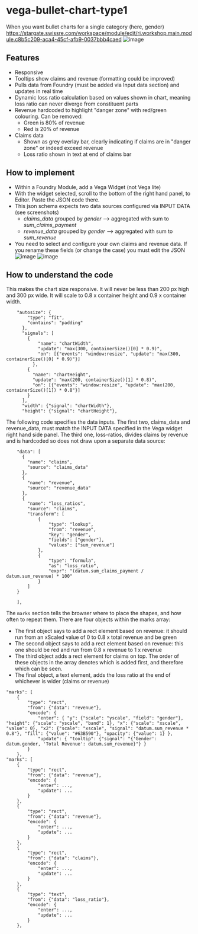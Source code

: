 # vega-bullet-chart-type1
When you want bullet charts for a single category (here, gender)
https://stargate.swissre.com/workspace/module/edit/ri.workshop.main.module.c8b5c209-aca4-45cf-afb9-0037bbb4caed
![image](https://github.com/user-attachments/assets/c84c2484-314e-48f6-86c9-3d227fe90195)


## Features
- Responsive
- Tooltips show claims and revenue (formatting could be improved)
- Pulls data from Foundry (must be added via Input data section) and updates in real time
- Dynamic loss ratio calculation based on values shown in chart, meaning loss ratio can never diverge from constituent parts
- Revenue hardcoded to highlight "danger zone" with red/green colouring. Can be removed:
  - Green is 80% of revenue
  - Red is 20% of revenue
- Claims data
  - Shown as grey overlay bar, clearly indicating if claims are in "danger zone" or indeed exceed revenue
  - Loss ratio shown in text at end of claims bar

## How to implement
- Within a Foundry Module, add a Vega Widget (not Vega lite)
- With the widget selected, scroll to the bottom of the right hand panel, to Editor. Paste the JSON code there.
- This json schema expects two data sources configured via INPUT DATA (see screenshots)
  - *claims_data* grouped by *gender* --> aggregated with sum to *sum_claims_payment*
  - *revenue_data* grouped by *gender* --> aggregated with sum to *sum_revenue*
- You need to select and configure your own claims and revenue data. If you rename these fields (or change the case) you must edit the JSON
![image](https://github.com/user-attachments/assets/657a7e3b-19b6-4b6d-a744-039746e5cf59)
![image](https://github.com/user-attachments/assets/b78fcd66-7006-4a62-91c4-bed7e7ba6fef)

## How to understand the code
This makes the chart size responsive. It will never be less than 200 px high and 300 px wide. It will scale to 0.8 x container height and 0.9 x container width.
```
    "autosize": {
        "type": "fit",
        "contains": "padding"
      },
      "signals": [
        {
            "name": "chartWidth",
            "update": "max(300, containerSize()[0] * 0.9)",
            "on": [{"events": "window:resize", "update": "max(300, containerSize()[0] * 0.9)"}]
          },          
        {
          "name": "chartHeight",
          "update": "max(200, containerSize()[1] * 0.8)",
          "on": [{"events": "window:resize", "update": "max(200, containerSize()[1]) * 0.8"}]
        }
      ],
      "width": {"signal": "chartWidth"},
      "height": {"signal": "chartHeight"},
```
The following code specifies the data inputs. The first two, claims_data and revenue_data, must match the INPUT DATA specified in the Vega widget right hand side panel. The third one, loss-ratios, divides claims by revenue and is hardcoded so does not draw upon a separate data source:
```
    "data": [
      {
        "name": "claims",
        "source": "claims_data"
      },
      {
        "name": "revenue",
        "source": "revenue_data"
      },
      {
        "name": "loss_ratios",
        "source": "claims",
        "transform": [
            {
                "type": "lookup",
                "from": "revenue",
                "key": "gender",
                "fields": ["gender"],
                "values": ["sum_revenue"]
            },
            {
                "type": "formula",
                "as": "loss_ratio",
                "expr": "(datum.sum_claims_payment / datum.sum_revenue) * 100"
            }
        ]
    }
    
    ],
```
The `marks` section tells the browser where to place the shapes, and how often to repeat them. There are four objects within the marks array:
- The first object says to add a rect element based on revenue: it should run from an xScaled value of 0 to 0.8 x total revenue and be green
- The second object says to add a rect element based on revenue: this one should be red and run from 0.8 x revenue to 1 x revenue
- The third object adds a rect element for claims on top. The order of these objects in the array denotes which is added first, and therefore which can be seen.
- The final object, a text element, adds the loss ratio at the end of whichever is wider (claims or revenue)

```
"marks": [
    {
        "type": "rect",
        "from": {"data": "revenue"},
        "encode": {
            "enter": { "y": {"scale": "yscale", "field": "gender"}, "height": {"scale": "yscale", "band": 1}, "x": {"scale": "xscale", "value": 0}, "x2": {"scale": "xscale", "signal": "datum.sum_revenue * 0.8"}, "fill": {"value": "#63B590"}, "opacity": {"value": 1} },
            "update": { "tooltip": {"signal": "{'Gender': datum.gender, 'Total Revenue': datum.sum_revenue}"} }
        }
    },
"marks": [
    {
        "type": "rect",
        "from": {"data": "revenue"},
        "encode": {
            "enter": ...,
            "update": ...
        }
    },
    {
        "type": "rect",
        "from": {"data": "revenue"},
        "encode": {
            "enter": ...,
            "update": ...
        }
    },
    {
        "type": "rect",
        "from": {"data": "claims"},
        "encode": {
            "enter": ...,
            "update": ...
        }
    },
    {
        "type": "text",
        "from": {"data": "loss_ratio"},
        "encode": {
            "enter": ...,
            "update": ...
        }
    },
```
